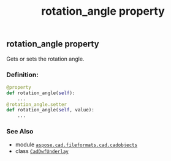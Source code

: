 ﻿---
title: rotation_angle property
second_title: Aspose.CAD for Python via .NET API References
description: 
type: docs
weight: 400
url: /aspose.cad.fileformats.cad.cadobjects/caddwfunderlay/rotation_angle/
is_root: false
---

## rotation_angle property


Gets or sets the rotation angle.
### Definition:
```python
@property
def rotation_angle(self):
    ...
@rotation_angle.setter
def rotation_angle(self, value):
    ...
```

### See Also
* module [`aspose.cad.fileformats.cad.cadobjects`](../../)
* class [`CadDwfUnderlay`](/cad/python-net/aspose.cad.fileformats.cad.cadobjects/caddwfunderlay)

